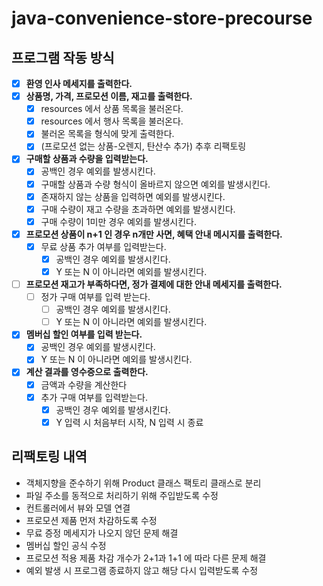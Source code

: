 # java-convenience-store-precourse
## 프로그램 작동 방식

- [x] **환영 인사 메세지를 출력한다.**
- [x] **상품명, 가격, 프로모션 이름, 재고를 출력한다.**
  - [x] resources 에서 상품 목록을 불러온다.
  - [x] resources 에서 행사 목록을 불러온다.
  - [x] 불러온 목록을 형식에 맞게 출력한다.
  - [x] (프로모션 없는 상품-오렌지, 탄산수 추가) 추후 리팩토링
- [x] **구매할 상품과 수량을 입력받는다.**
  - [x] 공백인 경우 예외를 발생시킨다.
  - [x] 구매할 상품과 수량 형식이 올바르지 않으면 예외를 발생시킨다.
  - [x] 존재하지 않는 상품을 입력하면 예외를 발생시킨다.
  - [x] 구매 수량이 재고 수량을 초과하면 예외를 발생시킨다.
  - [x] 구매 수량이 1미만 경우 예외를 발생시킨다.
- [x] **프로모션 상품이 n+1 인 경우 n개만 사면, 혜택 안내 메시지를 출력한다.**
  - [x] 무료 상품 추가 여부를 입력받는다.
    - [x] 공백인 경우 예외를 발생시킨다.
    - [x] Y 또는 N 이 아니라면 예외를 발생시킨다.
- [ ] **프로모션 재고가 부족하다면, 정가 결제에 대한 안내 메세지를 출력한다.**
  - [ ] 정가 구매 여부를 입력 받는다.
    - [ ] 공백인 경우 예외를 발생시킨다.
    - [ ] Y 또는 N 이 아니라면 예외를 발생시킨다.
- [x] **멤버십 할인 여부를 입력 받는다.**
  - [x] 공백인 경우 예외를 발생시킨다.
  - [x] Y 또는 N 이 아니라면 예외를 발생시킨다.
- [x] **계산 결과를 영수증으로 출력한다.**
  - [x] 금액과 수량을 계산한다
  - [x] 추가 구매 여부를 입력받는다.
    - [x] 공백인 경우 예외를 발생시킨다.
    - [x] Y 입력 시 처음부터 시작, N 입력 시 종료
  
## 리팩토링 내역
- 객체지향을 준수하기 위해 Product 클래스 팩토리 클래스로 분리
- 파일 주소를 동적으로 처리하기 위해 주입받도록 수정
- 컨트롤러에서 뷰와 모델 연결
- 프로모션 제품 먼저 차감하도록 수정
- 무료 증정 메세지가 나오지 않던 문제 해결
- 멤버십 할인 공식 수정
- 프로모션 적용 제품 차감 개수가 2+1과 1+1 에 따라 다른 문제 해결
- 예외 발생 시 프로그램 종료하지 않고 해당 다시 입력받도록 수정